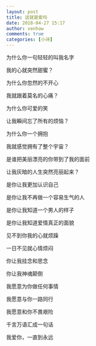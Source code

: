 ```yaml
---
layout: post
title: 这就是爱吗
date: 2018-04-27 15:17
author: venhow
comments: true
categories: [小诗]
---
```

为什么你一句轻轻的叫我名字

我的心就突然甜蜜？

为什么你忽然的不开心

我就跟着莫名的心痛？

为什么你可爱的笑

让我瞬间忘了所有的烦恼？

为什么你一个拥抱

我就感觉拥有了整个宇宙？

是谁把美丽漂亮的你带到了我的面前

让我灰暗的人生突然亮丽起来？

是你让我更加认识自己

是你让我不再做一个容易生气的人

是你让我知道一个男人的样子

是你让我知道爱情真正的面貌

见不到你我的心就烦躁

一日不见就心情烦闷

你让我挂念和思念

你让我神魂颠倒

我愿意为你做任何事情

我愿意与你一路同行

我愿意和你不畏艰险

千言万语汇成一句话

我爱你，一直到永远
